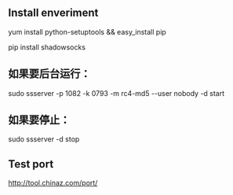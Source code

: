 ## Install enveriment
yum install python-setuptools && easy_install pip

pip install shadowsocks

## 如果要后台运行：

sudo ssserver -p 1082 -k 0793 -m rc4-md5 --user nobody -d start
## 如果要停止：

sudo ssserver -d stop
## Test port
http://tool.chinaz.com/port/
